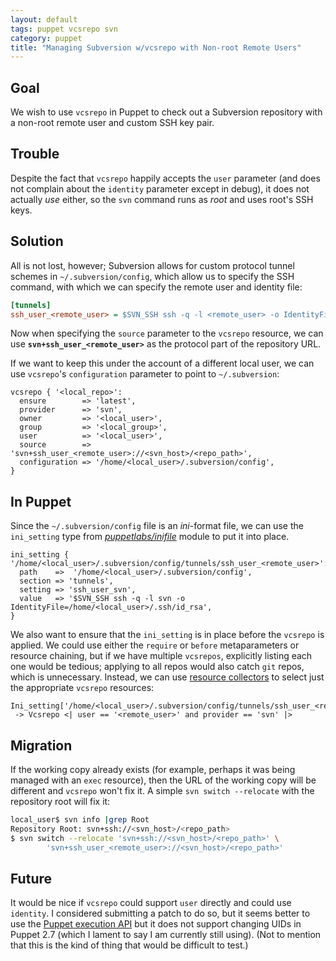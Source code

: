 ```yaml
---
layout: default
tags: puppet vcsrepo svn
category: puppet
title: "Managing Subversion w/vcsrepo with Non-root Remote Users"
---
```


Goal
----

We wish to use `vcsrepo` in Puppet to check out a Subversion repository with a
non-root remote user and custom SSH key pair.

Trouble
-------

Despite the fact that `vcsrepo` happily accepts the `user` parameter (and does
not complain about the `identity` parameter except in debug), it does not
actually *use* either, so the `svn` command runs as *root* and uses root's SSH
keys.

Solution
--------

All is not lost, however; Subversion allows for custom protocol tunnel schemes
in `~/.subversion/config`, which allow us to specify the SSH command, with
which we can specify the remote user and identity file:

```ini
[tunnels]
ssh_user_<remote_user> = $SVN_SSH ssh -q -l <remote_user> -o IdentityFile=<ssh_identity_file>
```

Now when specifying the `source` parameter to the `vcsrepo` resource, we can
use **`svn+ssh_user_<remote_user>`** as the protocol part of the repository
URL.

If we want to keep this under the account of a different local user, we can
use `vcsrepo`'s `configuration` parameter to point to `~/.subversion`:

```puppet
vcsrepo { '<local_repo>':
  ensure        => 'latest',
  provider      => 'svn',
  owner         => '<local_user>',
  group         => '<local_group>',
  user          => '<local_user>',
  source        => 'svn+ssh_user_<remote_user>://<svn_host>/<repo_path>',
  configuration => '/home/<local_user>/.subversion/config',
}
```

In Puppet
---------

Since the `~/.subversion/config` file is an *ini*-format file, we can use the
`ini_setting` type from
[*puppetlabs/inifile*](https://forge.puppetlabs.com/puppetlabs/inifile)
module to put it into place.

```puppet
ini_setting { '/home/<local_user>/.subversion/config/tunnels/ssh_user_<remote_user>':
  path    =>  '/home/<local_user>/.subversion/config',
  section => 'tunnels',
  setting => 'ssh_user_svn',
  value   => '$SVN_SSH ssh -q -l svn -o IdentityFile=/home/<local_user>/.ssh/id_rsa',
}
```

We also want to ensure that the `ini_setting` is in place before the `vcsrepo`
is applied. We could use either the `require` or `before` metaparameters or
resource chaining, but if we have multiple `vcsrepos`, explicitly listing each
one would be tedious; applying to all repos would also catch `git` repos,
which is unnecessary. Instead, we can use [resource
collectors](https://docs.puppetlabs.com/puppet/latest/reference/lang_collectors.html)
to select just the appropriate `vcsrepo` resources:

```puppet
Ini_setting['/home/<local_user>/.subversion/config/tunnels/ssh_user_<remote_user>']
 -> Vcsrepo <| user == '<remote_user>' and provider == 'svn' |>
```

Migration
---------

If the working copy already exists (for example, perhaps it was being managed
with an `exec` resource), then the URL of the working copy will be different
and `vcsrepo` won't fix it. A simple `svn switch --relocate` with the
repository root will fix it:

```bash
local_user$ svn info |grep Root
Repository Root: svn+ssh://<svn_host>/<repo_path>
$ svn switch --relocate 'svn+ssh://<svn_host>/<repo_path>' \
        'svn+ssh_user_<remote_user>://<svn_host>/<repo_path>'
```

Future
------

It would be nice if `vcsrepo` could support `user` directly and could use
`identity`. I considered submitting a patch to do so, but it seems better to
use the [Puppet execution
API](https://github.com/puppetlabs/puppetlabs-vcsrepo/pull/200) but it does
not support changing UIDs in Puppet 2.7 (which I lament to say I am currently
still using). (Not to mention that this is the kind of thing that would be
difficult to test.)
